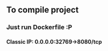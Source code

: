 To compile project
-----------------
### Just run Dockerfile :P
#### Classic IP: 0.0.0.0:32769->8080/tcp

